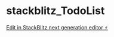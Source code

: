# stackblitz_TodoList

[Edit in StackBlitz next generation editor ⚡️](https://stackblitz.com/~/github.com/Yueqi-Z/stackblitz_TodoList)